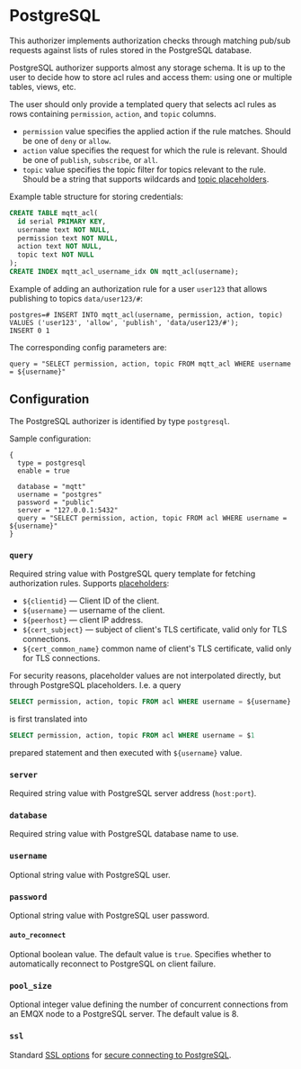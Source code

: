 # PostgreSQL

This authorizer implements authorization checks through matching pub/sub requests against lists of rules stored in the
PostgreSQL database.

PostgreSQL authorizer supports almost any storage schema. It is up to the user to decide how to store acl rules
and access them: using one or multiple tables, views, etc.

The user should only provide a templated query that selects acl rules as rows containing
`permission`, `action`, and `topic` columns.
* `permission` value specifies the applied action if the rule matches. Should be one of `deny` or `allow`.
* `action` value specifies the request for which the rule is relevant. Should be one of `publish`, `subscribe`, or `all`.
* `topic` value specifies the topic filter for topics relevant to the rule. Should be a string that supports wildcards and
[topic placeholders](./authz.md#topic-placeholders).

Example table structure for storing credentials:

```sql
CREATE TABLE mqtt_acl(
  id serial PRIMARY KEY,
  username text NOT NULL,
  permission text NOT NULL,
  action text NOT NULL,
  topic text NOT NULL
);
CREATE INDEX mqtt_acl_username_idx ON mqtt_acl(username);
```

Example of adding an authorization rule for a user `user123` that allows publishing to topics `data/user123/#`:
```
postgres=# INSERT INTO mqtt_acl(username, permission, action, topic) VALUES ('user123', 'allow', 'publish', 'data/user123/#');
INSERT 0 1
```

The corresponding config parameters are:
```
query = "SELECT permission, action, topic FROM mqtt_acl WHERE username = ${username}"
```

## Configuration

The PostgreSQL authorizer is identified by type `postgresql`.

Sample configuration:

```
{
  type = postgresql
  enable = true

  database = "mqtt"
  username = "postgres"
  password = "public"
  server = "127.0.0.1:5432"
  query = "SELECT permission, action, topic FROM acl WHERE username = ${username}"
}
```

### `query`

Required string value with PostgreSQL query template for fetching authorization rules. Supports [placeholders](./authz.md#authorization-placeholders):
* `${clientid}` — Client ID of the client.
* `${username}` — username of the client.
* `${peerhost}` — client IP address.
* `${cert_subject}` — subject of client's TLS certificate, valid only for TLS connections.
* `${cert_common_name}` common name of client's TLS certificate, valid only for TLS connections.

For security reasons, placeholder values are not interpolated directly, but through PostgreSQL placeholders.
I.e. a query
```sql
SELECT permission, action, topic FROM acl WHERE username = ${username}
```
is first translated into
```sql
SELECT permission, action, topic FROM acl WHERE username = $1
```
prepared statement and then executed with `${username}` value.

### `server`

Required string value with PostgreSQL server address (`host:port`).

### `database`

Required string value with PostgreSQL database name to use.

### `username`

Optional string value with PostgreSQL user.

### `password`

Optional string value with PostgreSQL user password.

#### `auto_reconnect`

Optional boolean value. The default value is `true`. Specifies whether to automatically reconnect to
PostgreSQL on client failure.

### `pool_size`

Optional integer value defining the number of concurrent connections from an EMQX node to a PostgreSQL server.
The default value is 8.

### `ssl`

Standard [SSL options](../ssl.md) for [secure connecting to PostgreSQL](https://www.postgresql.org/docs/current/ssl-tcp.html).
